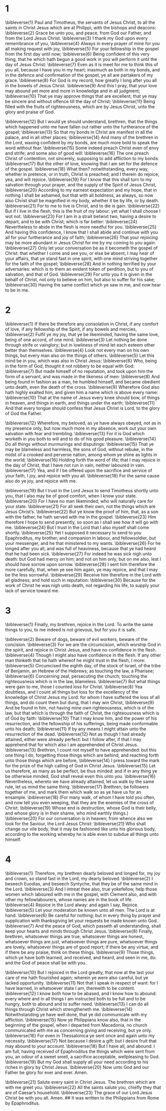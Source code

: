 # 1 
\bibleverse{1} Paul and Timotheus, the servants of Jesus Christ, to all the saints in Christ Jesus which are at Philippi, with the bishops and deacons: \bibleverse{2} Grace be unto you, and peace, from God our Father, and from the Lord Jesus Christ. \bibleverse{3} I thank my God upon every remembrance of you, \bibleverse{4} Always in every prayer of mine for you all making request with joy, \bibleverse{5} For your fellowship in the gospel from the first day until now; \bibleverse{6} Being confident of this very thing, that he which hath begun a good work in you will perform it until the day of Jesus Christ: \bibleverse{7} Even as it is meet for me to think this of you all, because I have you in my heart; inasmuch as both in my bonds, and in the defence and confirmation of the gospel, ye all are partakers of my grace. \bibleverse{8} For God is my record, how greatly I long after you all in the bowels of Jesus Christ. \bibleverse{9} And this I pray, that your love may abound yet more and more in knowledge and in all judgment; \bibleverse{10} That ye may approve things that are excellent; that ye may be sincere and without offence till the day of Christ; \bibleverse{11} Being filled with the fruits of righteousness, which are by Jesus Christ, unto the glory and praise of God. 

\bibleverse{12} But I would ye should understand, brethren, that the things which happened unto me have fallen out rather unto the furtherance of the gospel; \bibleverse{13} So that my bonds in Christ are manifest in all the palace, and in all other places; \bibleverse{14} And many of the brethren in the Lord, waxing confident by my bonds, are much more bold to speak the word without fear. \bibleverse{15} Some indeed preach Christ even of envy and strife; and some also of good will: \bibleverse{16} The one preach Christ of contention, not sincerely, supposing to add affliction to my bonds: \bibleverse{17} But the other of love, knowing that I am set for the defence of the gospel. \bibleverse{18} What then? notwithstanding, every way, whether in pretence, or in truth, Christ is preached; and I therein do rejoice, yea, and will rejoice. \bibleverse{19} For I know that this shall turn to my salvation through your prayer, and the supply of the Spirit of Jesus Christ, \bibleverse{20} According to my earnest expectation and my hope, that in nothing I shall be ashamed, but that with all boldness, as always, so now also Christ shall be magnified in my body, whether it be by life, or by death. \bibleverse{21} For to me to live is Christ, and to die is gain. \bibleverse{22} But if I live in the flesh, this is the fruit of my labour: yet what I shall choose I wot not. \bibleverse{23} For I am in a strait betwixt two, having a desire to depart, and to be with Christ; which is far better: \bibleverse{24} Nevertheless to abide in the flesh is more needful for you. \bibleverse{25} And having this confidence, I know that I shall abide and continue with you all for your furtherance and joy of faith; \bibleverse{26} That your rejoicing may be more abundant in Jesus Christ for me by my coming to you again. \bibleverse{27} Only let your conversation be as it becometh the gospel of Christ: that whether I come and see you, or else be absent, I may hear of your affairs, that ye stand fast in one spirit, with one mind striving together for the faith of the gospel; \bibleverse{28} And in nothing terrified by your adversaries: which is to them an evident token of perdition, but to you of salvation, and that of God. \bibleverse{29} For unto you it is given in the behalf of Christ, not only to believe on him, but also to suffer for his sake; \bibleverse{30} Having the same conflict which ye saw in me, and now hear to be in me. 

# 2 
\bibleverse{1} If there be therefore any consolation in Christ, if any comfort of love, if any fellowship of the Spirit, if any bowels and mercies, \bibleverse{2} Fulfil ye my joy, that ye be likeminded, having the same love, being of one accord, of one mind. \bibleverse{3} Let nothing be done through strife or vainglory; but in lowliness of mind let each esteem other better than themselves. \bibleverse{4} Look not every man on his own things, but every man also on the things of others. \bibleverse{5} Let this mind be in you, which was also in Christ Jesus: \bibleverse{6} Who, being in the form of God, thought it not robbery to be equal with God: \bibleverse{7} But made himself of no reputation, and took upon him the form of a servant, and was made in the likeness of men: \bibleverse{8} And being found in fashion as a man, he humbled himself, and became obedient unto death, even the death of the cross. \bibleverse{9} Wherefore God also hath highly exalted him, and given him a name which is above every name: \bibleverse{10} That at the name of Jesus every knee should bow, of things in heaven, and things in earth, and things under the earth; \bibleverse{11} And that every tongue should confess that Jesus Christ is Lord, to the glory of God the Father. 

\bibleverse{12} Wherefore, my beloved, as ye have always obeyed, not as in my presence only, but now much more in my absence, work out your own salvation with fear and trembling. \bibleverse{13} For it is God which worketh in you both to will and to do of his good pleasure. \bibleverse{14} Do all things without murmurings and disputings: \bibleverse{15} That ye may be blameless and harmless, the sons of God, without rebuke, in the midst of a crooked and perverse nation, among whom ye shine as lights in the world; \bibleverse{16} Holding forth the word of life; that I may rejoice in the day of Christ, that I have not run in vain, neither laboured in vain. \bibleverse{17} Yea, and if I be offered upon the sacrifice and service of your faith, I joy, and rejoice with you all. \bibleverse{18} For the same cause also do ye joy, and rejoice with me. 

\bibleverse{19} But I trust in the Lord Jesus to send Timotheus shortly unto you, that I also may be of good comfort, when I know your state. \bibleverse{20} For I have no man likeminded, who will naturally care for your state. \bibleverse{21} For all seek their own, not the things which are Jesus Christ’s. \bibleverse{22} But ye know the proof of him, that, as a son with the father, he hath served with me in the gospel. \bibleverse{23} Him therefore I hope to send presently, so soon as I shall see how it will go with me. \bibleverse{24} But I trust in the Lord that I also myself shall come shortly. \bibleverse{25} Yet I supposed it necessary to send to you Epaphroditus, my brother, and companion in labour, and fellowsoldier, but your messenger, and he that ministered to my wants. \bibleverse{26} For he longed after you all, and was full of heaviness, because that ye had heard that he had been sick. \bibleverse{27} For indeed he was sick nigh unto death: but God had mercy on him; and not on him only, but on me also, lest I should have sorrow upon sorrow. \bibleverse{28} I sent him therefore the more carefully, that, when ye see him again, ye may rejoice, and that I may be the less sorrowful. \bibleverse{29} Receive him therefore in the Lord with all gladness; and hold such in reputation: \bibleverse{30} Because for the work of Christ he was nigh unto death, not regarding his life, to supply your lack of service toward me. 

# 3 
\bibleverse{1} Finally, my brethren, rejoice in the Lord. To write the same things to you, to me indeed is not grievous, but for you it is safe. 

\bibleverse{2} Beware of dogs, beware of evil workers, beware of the concision. \bibleverse{3} For we are the circumcision, which worship God in the spirit, and rejoice in Christ Jesus, and have no confidence in the flesh. \bibleverse{4} Though I might also have confidence in the flesh. If any other man thinketh that he hath whereof he might trust in the flesh, I more: \bibleverse{5} Circumcised the eighth day, of the stock of Israel, of the tribe of Benjamin, an Hebrew of the Hebrews; as touching the law, a Pharisee; \bibleverse{6} Concerning zeal, persecuting the church; touching the righteousness which is in the law, blameless. \bibleverse{7} But what things were gain to me, those I counted loss for Christ. \bibleverse{8} Yea doubtless, and I count all things but loss for the excellency of the knowledge of Christ Jesus my Lord: for whom I have suffered the loss of all things, and do count them but dung, that I may win Christ, \bibleverse{9} And be found in him, not having mine own righteousness, which is of the law, but that which is through the faith of Christ, the righteousness which is of God by faith: \bibleverse{10} That I may know him, and the power of his resurrection, and the fellowship of his sufferings, being made conformable unto his death; \bibleverse{11} If by any means I might attain unto the resurrection of the dead. \bibleverse{12} Not as though I had already attained, either were already perfect: but I follow after, if that I may apprehend that for which also I am apprehended of Christ Jesus. \bibleverse{13} Brethren, I count not myself to have apprehended: but this one thing I do, forgetting those things which are behind, and reaching forth unto those things which are before, \bibleverse{14} I press toward the mark for the prize of the high calling of God in Christ Jesus. \bibleverse{15} Let us therefore, as many as be perfect, be thus minded: and if in any thing ye be otherwise minded, God shall reveal even this unto you. \bibleverse{16} Nevertheless, whereto we have already attained, let us walk by the same rule, let us mind the same thing. \bibleverse{17} Brethren, be followers together of me, and mark them which walk so as ye have us for an ensample. \bibleverse{18} (For many walk, of whom I have told you often, and now tell you even weeping, that they are the enemies of the cross of Christ: \bibleverse{19} Whose end is destruction, whose God is their belly, and whose glory is in their shame, who mind earthly things.) \bibleverse{20} For our conversation is in heaven; from whence also we look for the Saviour, the Lord Jesus Christ: \bibleverse{21} Who shall change our vile body, that it may be fashioned like unto his glorious body, according to the working whereby he is able even to subdue all things unto himself. 

# 4 
\bibleverse{1} Therefore, my brethren dearly beloved and longed for, my joy and crown, so stand fast in the Lord, my dearly beloved. \bibleverse{2} I beseech Euodias, and beseech Syntyche, that they be of the same mind in the Lord. \bibleverse{3} And I intreat thee also, true yokefellow, help those women which laboured with me in the gospel, with Clement also, and with other my fellowlabourers, whose names are in the book of life. \bibleverse{4} Rejoice in the Lord alway: and again I say, Rejoice. \bibleverse{5} Let your moderation be known unto all men. The Lord is at hand. \bibleverse{6} Be careful for nothing; but in every thing by prayer and supplication with thanksgiving let your requests be made known unto God. \bibleverse{7} And the peace of God, which passeth all understanding, shall keep your hearts and minds through Christ Jesus. \bibleverse{8} Finally, brethren, whatsoever things are true, whatsoever things are honest, whatsoever things are just, whatsoever things are pure, whatsoever things are lovely, whatsoever things are of good report; if there be any virtue, and if there be any praise, think on these things. \bibleverse{9} Those things, which ye have both learned, and received, and heard, and seen in me, do: and the God of peace shall be with you. 

\bibleverse{10} But I rejoiced in the Lord greatly, that now at the last your care of me hath flourished again; wherein ye were also careful, but ye lacked opportunity. \bibleverse{11} Not that I speak in respect of want: for I have learned, in whatsoever state I am, therewith to be content. \bibleverse{12} I know both how to be abased, and I know how to abound: every where and in all things I am instructed both to be full and to be hungry, both to abound and to suffer need. \bibleverse{13} I can do all things through Christ which strengtheneth me. \bibleverse{14} Notwithstanding ye have well done, that ye did communicate with my affliction. \bibleverse{15} Now ye Philippians know also, that in the beginning of the gospel, when I departed from Macedonia, no church communicated with me as concerning giving and receiving, but ye only. \bibleverse{16} For even in Thessalonica ye sent once and again unto my necessity. \bibleverse{17} Not because I desire a gift: but I desire fruit that may abound to your account. \bibleverse{18} But I have all, and abound: I am full, having received of Epaphroditus the things which were sent from you, an odour of a sweet smell, a sacrifice acceptable, wellpleasing to God. \bibleverse{19} But my God shall supply all your need according to his riches in glory by Christ Jesus. \bibleverse{20} Now unto God and our Father be glory for ever and ever. Amen. 

\bibleverse{21} Salute every saint in Christ Jesus. The brethren which are with me greet you. \bibleverse{22} All the saints salute you, chiefly they that are of Caesar’s household. \bibleverse{23} The grace of our Lord Jesus Christ be with you all. Amen. ## It was written to the Philippians from Rome by Epaphroditus.
